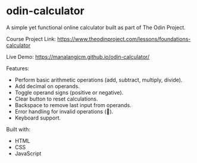 # odin-calculator

A simple yet functional online calculator built as part of The Odin Project.

Course Project Link: https://www.theodinproject.com/lessons/foundations-calculator

Live Demo: https://manalangjcm.github.io/odin-calculator/

Features:
- Perform basic arithmetic operations (add, subtract, multiply, divide).
- Add decimal on operands.
- Toggle operand signs (positive or negative).
- Clear button to reset calculations.
- Backspace to remove last input from operands.
- Error handling for invalid operations (🥚).
- Keyboard support.

Built with:
- HTML
- CSS
- JavaScript
